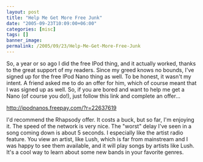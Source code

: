 ```yaml
---
layout: post
title: "Help Me Get More Free Junk"
date: "2005-09-23T10:09:00+06:00"
categories: [misc]
tags: []
banner_image: 
permalink: /2005/09/23/Help-Me-Get-More-Free-Junk
---
```


So, a year or so ago I did the free IPod thing, and it actually worked, thanks to the great support of my readers. Since my greed knows no bounds, I've signed up for the free IPod Nano thing as well. To be honest, it wasn't my intent. A friend asked me to do an offer for him, which of course meant that I was signed up as well. So, if you are bored and want to help me get a Nano (of course you do!), just follow this link and complete an offer...

<a href="http://ipodnanos.freepay.com/?r=22637619">http://ipodnanos.freepay.com/?r=22637619</a>

I'd recommend the Rhapsody offer. It costs a buck, but so far, I'm enjoying it. The speed of the network is very nice. The "worst" delay I've seen in a song coming down is about 5 seconds. I especially like the artist radio feature. You view an artist, like Lush, which is far from mainstream and I was happy to see them available, and it will play songs by artists like Lush. It's a cool way to learn about some new bands in your favorite genres.